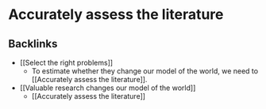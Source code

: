 # Accurately assess the literature

## Backlinks
* [[Select the right problems]]
	* To estimate whether they change our model of the world, we need to [[Accurately assess the literature]].
* [[Valuable research changes our model of the world]]
	* [[Accurately assess the literature]]

<!-- #service -->

<!-- {BearID:AAC97C43-F4FA-473C-8564-22497411F979-15756-0000130B97864EB9} -->
